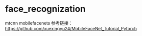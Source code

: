 # face_recognization
mtcnn mobilefacenets
参考链接：https://github.com/xuexingyu24/MobileFaceNet_Tutorial_Pytorch
